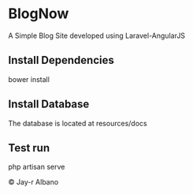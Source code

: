 # BlogNow
A Simple Blog Site developed using Laravel-AngularJS

## Install Dependencies
<addr>bower install</addr>

## Install Database
The database is located at <addr>resources/docs</addr>

## Test run
<addr>php artisan serve</addr>

© Jay-r Albano
